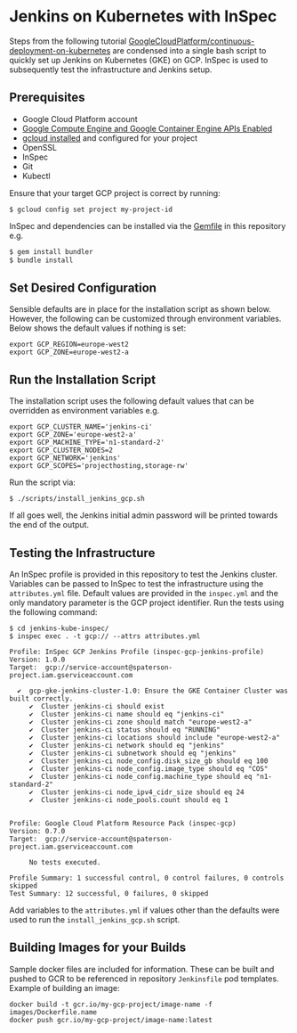 # Jenkins on Kubernetes with InSpec 

Steps from the following tutorial [GoogleCloudPlatform/continuous-deployment-on-kubernetes](https://github.com/GoogleCloudPlatform/continuous-deployment-on-kubernetes) are condensed into a single bash script to quickly set up Jenkins on Kubernetes (GKE) on GCP.  InSpec is used to subsequently test the infrastructure and Jenkins setup.

## Prerequisites

* Google Cloud Platform account
* [Google Compute Engine and Google Container Engine APIs Enabled](https://console.cloud.google.com/flows/enableapi?apiid=compute_component,container)
* [gcloud installed](https://cloud.google.com/sdk/docs/) and configured for your project
* OpenSSL  
* InSpec 
* Git
* Kubectl

Ensure that your target GCP project is correct by running:
```
$ gcloud config set project my-project-id
```

InSpec and dependencies can be installed via the [Gemfile](Gemfile) in this repository e.g.

```bash
$ gem install bundler
$ bundle install 
```

## Set Desired Configuration

Sensible defaults are in place for the installation script as shown below.  However, the following can be customized through environment variables.  Below shows the default values if nothing is set:

```
export GCP_REGION=europe-west2
export GCP_ZONE=europe-west2-a
```

## Run the Installation Script

The installation script uses the following default values that can be overridden as environment variables e.g.

```
export GCP_CLUSTER_NAME='jenkins-ci'
export GCP_ZONE='europe-west2-a'
export GCP_MACHINE_TYPE='n1-standard-2'
export GCP_CLUSTER_NODES=2
export GCP_NETWORK='jenkins'
export GCP_SCOPES='projecthosting,storage-rw'
```

Run the script via:

```
$ ./scripts/install_jenkins_gcp.sh
```

If all goes well, the Jenkins initial admin password will be printed towards the end of the output.


## Testing the Infrastructure 

An InSpec profile is provided in this repository to test the Jenkins cluster.   Variables can be passed to InSpec to test the infrastructure using the `attributes.yml` file.  Default values are provided in the `inspec.yml` and the only mandatory parameter is the GCP project identifier.  Run the tests using the following command:

```
$ cd jenkins-kube-inspec/
$ inspec exec . -t gcp:// --attrs attributes.yml

Profile: InSpec GCP Jenkins Profile (inspec-gcp-jenkins-profile)
Version: 1.0.0
Target:  gcp://service-account@spaterson-project.iam.gserviceaccount.com

  ✔  gcp-gke-jenkins-cluster-1.0: Ensure the GKE Container Cluster was built correctly.
     ✔  Cluster jenkins-ci should exist
     ✔  Cluster jenkins-ci name should eq "jenkins-ci"
     ✔  Cluster jenkins-ci zone should match "europe-west2-a"
     ✔  Cluster jenkins-ci status should eq "RUNNING"
     ✔  Cluster jenkins-ci locations should include "europe-west2-a"
     ✔  Cluster jenkins-ci network should eq "jenkins"
     ✔  Cluster jenkins-ci subnetwork should eq "jenkins"
     ✔  Cluster jenkins-ci node_config.disk_size_gb should eq 100
     ✔  Cluster jenkins-ci node_config.image_type should eq "COS"
     ✔  Cluster jenkins-ci node_config.machine_type should eq "n1-standard-2"
     ✔  Cluster jenkins-ci node_ipv4_cidr_size should eq 24
     ✔  Cluster jenkins-ci node_pools.count should eq 1


Profile: Google Cloud Platform Resource Pack (inspec-gcp)
Version: 0.7.0
Target:  gcp://service-account@spaterson-project.iam.gserviceaccount.com

     No tests executed.

Profile Summary: 1 successful control, 0 control failures, 0 controls skipped
Test Summary: 12 successful, 0 failures, 0 skipped
```

Add variables to the `attributes.yml` if values other than the defaults were used to run the `install_jenkins_gcp.sh` script.

## Building Images for your Builds

Sample docker files are included for information.  These can be built and pushed to GCR to be referenced in repository `Jenkinsfile` pod templates.  Example of building an image:

```
docker build -t gcr.io/my-gcp-project/image-name -f images/Dockerfile.name
docker push gcr.io/my-gcp-project/image-name:latest
```